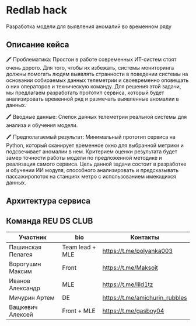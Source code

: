 # Redlab hack

Разработка модели для выявления аномалий во временном ряду

## Описание кейса

🖍️ Проблематика:
Простои в работе современных ИТ-систем стоят очень дорого. Для того, чтобы их избежать, системы мониторинга должны помогать людям выявлять странности в поведении системы на основании собираемых данных телеметрии и своевременно оповещать о них операторов и техническую команду. Для решения этой задачи, мы предлагаем разработать прототип сервиса, который будет анализировать временной ряд и размечать выявленные аномалии в данных.

🖍️ Вводные данные:
Слепок данных телеметрии реальной системы для анализа и обучения модели.

🖍️ Предполагаемый результат:
Минимальный прототип сервиса на Python, который сканирует временное окно для выбранной метрики и подсвечивает аномалии в нем. Критерием оценки результата будет замер точности работы модели по предложенной методике и реализация самого сервиса.
Цель данной задачи состоит в разработке и обучении ИИ модуля, способного анализировать и предсказывать пассажиропоток на станциях метро с использованием имеющихся данных.



## Архитектура сервиса


## Команда REU DS CLUB

| Участник                       | bio       | Контакты                        |
|--------------------------------|-----------|---------------------------------|
| Пашинская Пелагея              | Team lead + MLE | https://t.me/polyanka003        |
| Ворогушин Максим               | Front       | https://t.me/Maksoit            |
| Иванов Александр               | MLE       | https://t.me/lild1tz            |
| Мичурин Артем                  | DE        | https://t.me/amichurin_rubbles  |
| Ващкевич Алексей                  | Front + MLE        | https://t.me/gasboy04  |
